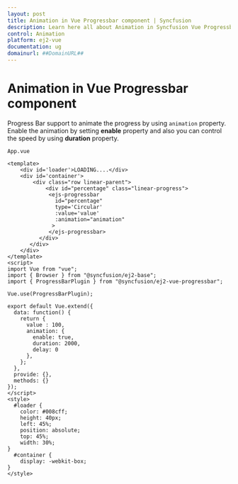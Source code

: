 ```yaml
---
layout: post
title: Animation in Vue Progressbar component | Syncfusion
description: Learn here all about Animation in Syncfusion Vue Progressbar component of Syncfusion Essential JS 2 and more.
control: Animation 
platform: ej2-vue
documentation: ug
domainurl: ##DomainURL##
---
```

# Animation in Vue Progressbar component

<!-- markdownlint-disable MD033 -->

Progress Bar support to animate the progress by using `animation` property. Enable the animation by setting **enable** property and also you can control the speed by using **duration** property.

`App.vue`

```
<template>
    <div id='loader'>LOADING....</div>
    <div id='container'>
        <div class="row linear-parent">
            <div id="percentage" class="linear-progress">
             <ejs-progressbar
               id="percentage"
               type='Circular'
               :value='value'
               :animation="animation"
              >
             </ejs-progressbar>
          </div>
       </div>
    </div>
</template>
<script>
import Vue from "vue";
import { Browser } from "@syncfusion/ej2-base";
import { ProgressBarPlugin } from "@syncfusion/ej2-vue-progressbar";

Vue.use(ProgressBarPlugin);

export default Vue.extend({
  data: function() {
    return {
      value : 100,
      animation: {
        enable: true,
        duration: 2000,
        delay: 0
      },
    };
  },
  provide: {},
  methods: {}
});
</script>
<style>
  #loader {
    color: #008cff;
    height: 40px;
    left: 45%;
    position: absolute;
    top: 45%;
    width: 30%;
}
  #container {
    display: -webkit-box;
}
</style>

```
